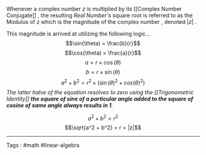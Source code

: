 Whenever a complex number $z$ is multiplied by its [[Complex Number Conjugate]] , the resulting *Real Number's* square root is referred to as the Modulus of $z$ which is the magnitude of the complex number  , denoted $|z|$ .  

This magnitude is arrived at utilizing the following logic...
$$\sin(\theta) = \frac{b}{r}$$
$$\cos(\theta) = \frac{a}{r}$$
$$a= r \times \cos(\theta)$$
$$b= r \times \sin(\theta)$$
$$a^2 + b^2= r^2 \times (\sin(\theta)^2 + cos(\theta)^2)$$
*The latter halve of the equation resolves to zero using the [[Trigonometric Identity]] **the square of sine of a particular angle added to the square of cosine of same angle always results in 1**.*

$$a^2 + b^2= r^2$$
$$\sqrt{a^2 + b^2} = r = |z|$$
____

Tags : #math #linear-algebra